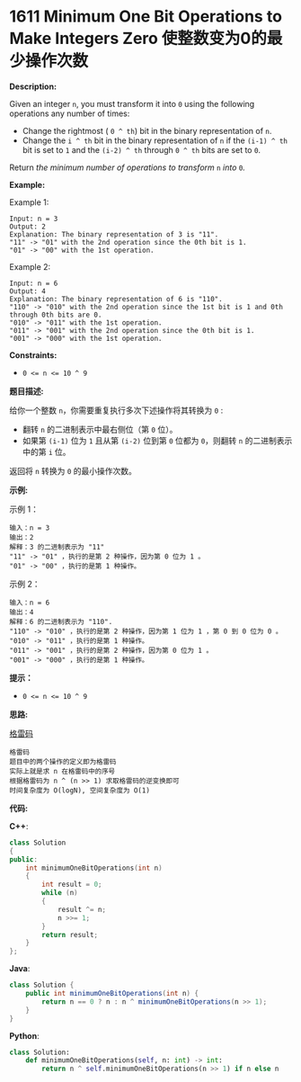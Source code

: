 # 1611 Minimum One Bit Operations to Make Integers Zero 使整数变为0的最少操作次数

__Description:__

Given an integer `n`, you must transform it into `0` using the following operations any number of times:

- Change the rightmost ( `0 ^ th`) bit in the binary representation of `n`.
- Change the `i ^ th` bit in the binary representation of `n` if the `(i-1) ^ th` bit is set to `1` and the `(i-2) ^ th` through `0 ^ th` bits are set to `0`.

Return _the minimum number of operations to transform_ `n` _into_ `0`_._

__Example:__

Example 1:

```text
Input: n = 3
Output: 2
Explanation: The binary representation of 3 is "11".
"11" -> "01" with the 2nd operation since the 0th bit is 1.
"01" -> "00" with the 1st operation.
```

Example 2:

```text
Input: n = 6
Output: 4
Explanation: The binary representation of 6 is "110".
"110" -> "010" with the 2nd operation since the 1st bit is 1 and 0th through 0th bits are 0.
"010" -> "011" with the 1st operation.
"011" -> "001" with the 2nd operation since the 0th bit is 1.
"001" -> "000" with the 1st operation.
```

__Constraints:__

- `0 <= n <= 10 ^ 9`

__题目描述:__

给你一个整数 `n`，你需要重复执行多次下述操作将其转换为 `0` :

- 翻转 `n` 的二进制表示中最右侧位（第 `0` 位）。
- 如果第 `(i-1)` 位为 `1` 且从第 `(i-2)` 位到第 `0` 位都为 `0`，则翻转 `n` 的二进制表示中的第 `i` 位。

返回将 `n` 转换为 `0` 的最小操作次数。

__示例:__

示例 1：

```text
输入：n = 3
输出：2
解释：3 的二进制表示为 "11"
"11" -> "01" ，执行的是第 2 种操作，因为第 0 位为 1 。
"01" -> "00" ，执行的是第 1 种操作。
```

示例 2：

```text
输入：n = 6
输出：4
解释：6 的二进制表示为 "110".
"110" -> "010" ，执行的是第 2 种操作，因为第 1 位为 1 ，第 0 到 0 位为 0 。
"010" -> "011" ，执行的是第 1 种操作。
"011" -> "001" ，执行的是第 2 种操作，因为第 0 位为 1 。
"001" -> "000" ，执行的是第 1 种操作。
```

__提示：__

- `0 <= n <= 10 ^ 9`

__思路:__

[格雷码](https://oi-wiki.org/misc/gray-code/)

```text
格雷码
题目中的两个操作的定义即为格雷码
实际上就是求 n 在格雷码中的序号
根据格雷码为 n ^ (n >> 1) 求取格雷码的逆变换即可
时间复杂度为 O(logN), 空间复杂度为 O(1)
```

__代码:__

__C++__:

```C++
class Solution 
{
public:
    int minimumOneBitOperations(int n) 
    {
        int result = 0;
        while (n)
        {
            result ^= n;
            n >>= 1;
        }
        return result;
    }
};
```

__Java__:

```Java
class Solution {
    public int minimumOneBitOperations(int n) {
        return n == 0 ? n : n ^ minimumOneBitOperations(n >> 1);
    }
}
```

__Python__:

```Python
class Solution:
    def minimumOneBitOperations(self, n: int) -> int:
        return n ^ self.minimumOneBitOperations(n >> 1) if n else n
```
